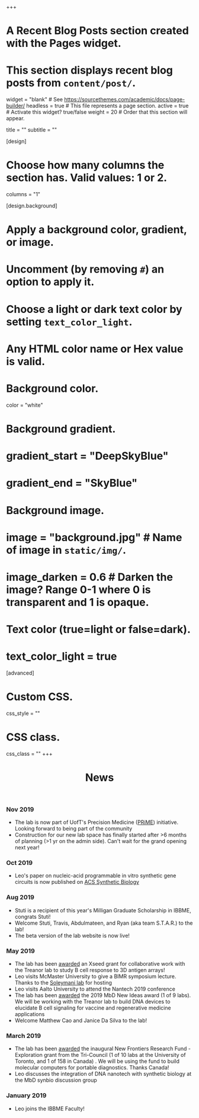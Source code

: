 +++
# A Recent Blog Posts section created with the Pages widget.
# This section displays recent blog posts from `content/post/`.

widget = "blank"  # See https://sourcethemes.com/academic/docs/page-builder/
headless = true  # This file represents a page section.
active = true  # Activate this widget? true/false
weight = 20  # Order that this section will appear.

title = ""
subtitle = ""
  
[design]
  # Choose how many columns the section has. Valid values: 1 or 2.
  columns = "1"
  
[design.background]
  # Apply a background color, gradient, or image.
  #   Uncomment (by removing `#`) an option to apply it.
  #   Choose a light or dark text color by setting `text_color_light`.
  #   Any HTML color name or Hex value is valid.
  
  # Background color.
  color = "white"
  
  # Background gradient.
  # gradient_start = "DeepSkyBlue"
  # gradient_end = "SkyBlue"
  
  # Background image.
  # image = "background.jpg"  # Name of image in `static/img/`.
  # image_darken = 0.6  # Darken the image? Range 0-1 where 0 is transparent and 1 is opaque.

  # Text color (true=light or false=dark).
  # text_color_light = true
  
[advanced]
 # Custom CSS. 
 css_style = ""
 
 # CSS class.
 css_class = ""
+++

<div style="text-align:center"><h1>News</h1></div>

<br>

### Nov 2019
- The lab is now part of UofT's Precision Medicine ([PRiME](https://prime.utoronto.ca)) initiative. Looking forward to being part of the community
- Construction for our new lab space has finally started after >6 months of planning (>1 yr on the admin side). Can't wait for the grand opening next year!

### Oct 2019
- Leo's paper on nucleic-acid programmable in vitro synthetic gene circuits is now published on [ACS Synthetic Biology](https://pubs.acs.org/doi/pdf/10.1021/acssynbio.9b00242)

### Aug 2019
- Stuti is a recipient of this year's Milligan Graduate Scholarship in IBBME, congrats Stuti!
- Welcome Stuti, Travis, Abdulmateen, and Ryan (aka team S.T.A.R.) to the lab!
- The beta version of the lab website is now live!

### May 2019
- The lab has been [awarded](https://startupheretoronto.com/partners/uoft/xseed-catalyzing-multidisciplinary-research-at-u-of-t/) an Xseed grant for collaborative work with the Treanor lab to study B cell response to 3D antigen arrays!
- Leo visits McMaster University to give a BIMR symposium lecture. Thanks to the [Soleymani lab](http://geneticsensing.com/) for hosting
- Leo visits Aalto University to attend the Nantech 2019 conference
- The lab has been [awarded](https://mbd.utoronto.ca/news/new-ideas-2019/) the 2019 MbD New Ideas award (1 of 9 labs). We will be working with the Treanor lab to build DNA devices to elucidate B cell signaling for vaccine and regenerative medicine applications
- Welcome Matthew Cao and Janice Da Silva to the lab!


### March 2019
- The lab has been [awarded](http://www.sshrc-crsh.gc.ca/funding-financement/nfrf-fnfr/exploration/2018/award_recipients-beneficiaires_du_financement-eng.aspx) the inaugural New Frontiers Research Fund - Exploration grant from the Tri-Council (1 of 10 labs at the University of Toronto, and 1 of 158 in Canada) . We will be using the fund to build molecular computers for portable diagnostics. Thanks Canada!
- Leo discusses the integration of DNA nanotech with synthetic biology at the MbD synbio discussion group


### January 2019
- Leo joins the IBBME Faculty!